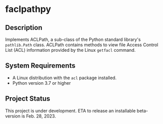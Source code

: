 # faclpathpy

## Description

Implements ACLPath, a sub-class of the Python standard library's `pathlib.Path` class. ACLPath contains methods to view file Access Control List (ACL) information provided by the Linux `getfacl` command.

## System Requirements

* A Linux distribution with the `acl` package installed.
* Python version 3.7 or higher

## Project Status

This project is under development. ETA to release an installable beta-version is Feb. 28, 2023.